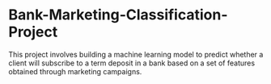 # Bank-Marketing-Classification-Project
This project involves building a machine learning model to predict whether a client will subscribe to a term deposit in a bank based on a set of features obtained through marketing campaigns. 

